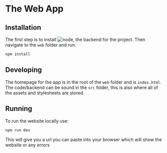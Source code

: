 # The Web App

## Installation 

The first step is to install ![node](https://nodejs.org/en/download/), the backend for the project. 
Then navigate to the `web` folder and run:

```sh
npm install
```

## Developing

The homepage for the app is in the root of the `web` folder and is `index.html`.
The code/backend can be sound in the `src` folder, this is also where all of the assets and stylesheets are stored.

## Running

To run the website locally use:

```sh
npm run dev
```

This will give you a url you can paste into your browser which will show the website or any errors
